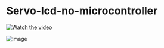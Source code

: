 # Servo-lcd-no-microcontroller

[![Watch the video](https://www.youtube.com/watch?v=iFw8HhWotvU_uLE/0.jpg)](https://www.youtube.com/watch?v=iFw8HhWotvU_uLE)

![image](https://github.com/user-attachments/assets/3df5be7f-94ca-44f4-b4f3-4c9a8674c11f)
